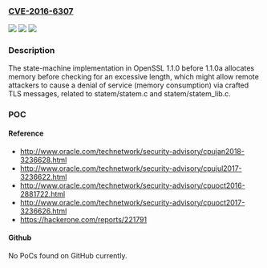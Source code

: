 ### [CVE-2016-6307](https://cve.mitre.org/cgi-bin/cvename.cgi?name=CVE-2016-6307)
![](https://img.shields.io/static/v1?label=Product&message=n%2Fa&color=blue)
![](https://img.shields.io/static/v1?label=Version&message=n%2Fa&color=blue)
![](https://img.shields.io/static/v1?label=Vulnerability&message=n%2Fa&color=brighgreen)

### Description

The state-machine implementation in OpenSSL 1.1.0 before 1.1.0a allocates memory before checking for an excessive length, which might allow remote attackers to cause a denial of service (memory consumption) via crafted TLS messages, related to statem/statem.c and statem/statem_lib.c.

### POC

#### Reference
- http://www.oracle.com/technetwork/security-advisory/cpujan2018-3236628.html
- http://www.oracle.com/technetwork/security-advisory/cpujul2017-3236622.html
- http://www.oracle.com/technetwork/security-advisory/cpuoct2016-2881722.html
- http://www.oracle.com/technetwork/security-advisory/cpuoct2017-3236626.html
- https://hackerone.com/reports/221791

#### Github
No PoCs found on GitHub currently.

